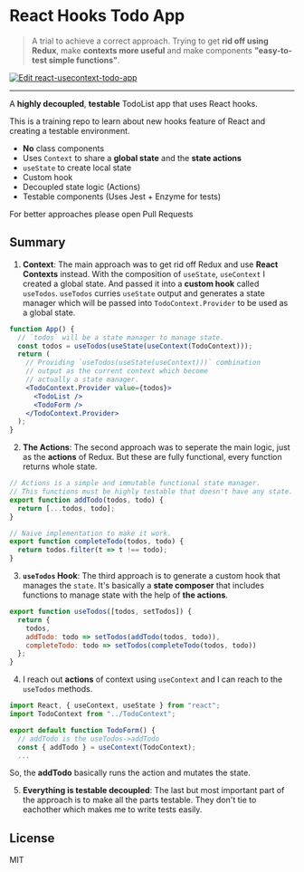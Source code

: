 # React Hooks Todo App

> A trial to achieve a correct approach. Trying to get **rid off using Redux**, make **contexts more useful** and make components **"easy-to-test simple functions"**.

[![Edit react-usecontext-todo-app](https://codesandbox.io/static/img/play-codesandbox.svg)](https://codesandbox.io/s/github/f/react-hooks-todo-app/tree/master/)

---

A **highly decoupled**, **testable** TodoList app that uses React hooks.

This is a training repo to learn about new hooks feature of React and creating a testable environment.

- **No** class components
- Uses `Context` to share a **global state** and the **state actions**
- `useState` to create local state
- Custom hook
- Decoupled state logic (Actions)
- Testable components (Uses Jest + Enzyme for tests)

For better approaches please open Pull Requests

## Summary

1. **Context**: The main approach was to get rid off Redux and use **React Contexts** instead. With the composition of `useState`, `useContext` I created a global state. And passed it into a **custom hook** called `useTodos`. `useTodos` curries `useState` output and generates a state manager which will be passed into `TodoContext.Provider` to be used as a global state.

```jsx
function App() {
  // `todos` will be a state manager to manage state.
  const todos = useTodos(useState(useContext(TodoContext)));
  return (
    // Providing `useTodos(useState(useContext)))` combination
    // output as the current context which become
    // actually a state manager.
    <TodoContext.Provider value={todos}>
      <TodoList />
      <TodoForm />
    </TodoContext.Provider>
  );
}
```

2. **The Actions**: The second approach was to seperate the main logic, just as the **actions** of Redux. But these are fully functional, every function returns whole state.

```js
// Actions is a simple and immutable functional state manager.
// This functions must be highly testable that doesn't have any state.
export function addTodo(todos, todo) {
  return [...todos, todo];
}

// Naive implementation to make it work.
export function completeTodo(todos, todo) {
  return todos.filter(t => t !== todo);
}
```

3. **`useTodos` Hook**: The third approach is to generate a custom hook that manages the `state`. It's basically a **state composer** that includes functions to manage state with the help of **the actions**.

```js
export function useTodos([todos, setTodos]) {
  return {
    todos,
    addTodo: todo => setTodos(addTodo(todos, todo)),
    completeTodo: todo => setTodos(completeTodo(todos, todo))
  };
}
```

4. I reach out **actions** of context using `useContext` and I can reach to the `useTodos` methods.

```js
import React, { useContext, useState } from "react";
import TodoContext from "../TodoContext";

export default function TodoForm() {
  // addTodo is the useTodos->addTodo
  const { addTodo } = useContext(TodoContext);
  ...
```

So, the **addTodo** basically runs the action and mutates the state.

5. **Everything is testable decoupled**: The last but most important part of the approach is to make all the parts testable. They don't tie to eachother which makes me to write tests easily.

## License
MIT
